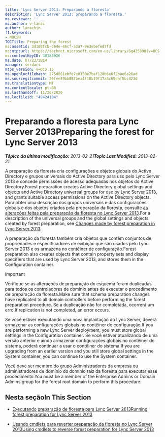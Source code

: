 ```yaml
---
title: 'Lync Server 2013: Preparando a floresta'
description: 'Lync Server 2013: preparando a floresta.'
ms.reviewer: ''
ms.author: v-lanac
author: lanachin
f1.keywords:
- NOCSH
TOCTitle: Preparing the forest
ms:assetid: 3d188fcb-c64e-46cf-a3a7-9e3ebefed7fd
ms:mtpsurl: https://technet.microsoft.com/en-us/library/Gg425898(v=OCS.15)
ms:contentKeyID: 48183926
ms.date: 07/23/2014
manager: serdars
mtps_version: v=OCS.15
ms.openlocfilehash: 275d861ebfe7e0350e7baf120b6e6f2bae6a26ad
ms.sourcegitcommit: 36fee89bb887bea4f18b19f17a8c69daf5bc423d
ms.translationtype: MT
ms.contentlocale: pt-BR
ms.lasthandoff: 11/26/2020
ms.locfileid: "49424104"
---
```

# <a name="preparing-the-forest-for-lync-server-2013"></a><span data-ttu-id="5ba6b-103">Preparando a floresta para Lync Server 2013</span><span class="sxs-lookup"><span data-stu-id="5ba6b-103">Preparing the forest for Lync Server 2013</span></span>

<div data-xmlns="http://www.w3.org/1999/xhtml">

<div class="topic" data-xmlns="http://www.w3.org/1999/xhtml" data-msxsl="urn:schemas-microsoft-com:xslt" data-cs="https://msdn.microsoft.com/">

<div data-asp="https://msdn2.microsoft.com/asp">



</div>

<div id="mainSection">

<div id="mainBody"><span data-ttu-id="5ba6b-104">

<span> </span></span><span class="sxs-lookup"><span data-stu-id="5ba6b-104">

<span> </span></span></span>

<span data-ttu-id="5ba6b-105">_**Tópico da última modificação:** 2013-02-21_</span><span class="sxs-lookup"><span data-stu-id="5ba6b-105">_**Topic Last Modified:** 2013-02-21_</span></span>

<span data-ttu-id="5ba6b-106">A preparação da floresta cria configurações e objetos globais do Active Directory e grupos universais do Active Directory para uso pelo Lync Server 2013 e concede permissões de acesso adequadas nos objetos do Active Directory.</span><span class="sxs-lookup"><span data-stu-id="5ba6b-106">Forest preparation creates Active Directory global settings and objects and Active Directory universal groups for use by Lync Server 2013, and grants suitable access permissions on the Active Directory objects.</span></span> <span data-ttu-id="5ba6b-107">Para obter uma descrição dos grupos universais e das configurações globais e dos objetos criados pela preparação da floresta, consulte [as alterações feitas pela preparação da floresta no Lync Server 2013](lync-server-2013-changes-made-by-forest-preparation.md).</span><span class="sxs-lookup"><span data-stu-id="5ba6b-107">For a description of the universal groups and the global settings and objects created by forest preparation, see [Changes made by forest preparation in Lync Server 2013](lync-server-2013-changes-made-by-forest-preparation.md).</span></span>

<span data-ttu-id="5ba6b-108">A preparação da floresta também cria objetos que contêm conjuntos de propriedades e especificadores de exibição que são usados pelo Lync Server 2013 e os armazena no contêiner de configuração.</span><span class="sxs-lookup"><span data-stu-id="5ba6b-108">Forest preparation also creates objects that contain property sets and display specifiers that are used by Lync Server 2013, and stores them in the Configuration container.</span></span>

<div>


> [!IMPORTANT]  
> <span data-ttu-id="5ba6b-109">Verifique se as alterações de preparação do esquema foram duplicadas para todos os controladores de domínio antes de executar o procedimento de preparação da floresta.</span><span class="sxs-lookup"><span data-stu-id="5ba6b-109">Make sure that schema preparation changes have replicated to all domain controllers before performing the forest preparation procedure.</span></span> <span data-ttu-id="5ba6b-110">Se a duplicação não for completada, ocorrerá um erro.</span><span class="sxs-lookup"><span data-stu-id="5ba6b-110">If replication is not completed, an error occurs.</span></span>



</div>

<span data-ttu-id="5ba6b-111">Se você estiver executando uma nova implantação do Lync Server, deverá armazenar as configurações globais no contêiner de configuração.</span><span class="sxs-lookup"><span data-stu-id="5ba6b-111">If you are performing a new Lync Server deployment, you must store global settings in the Configuration container.</span></span> <span data-ttu-id="5ba6b-112">Se você estiver atualizando de uma versão anterior e ainda armazenar configurações globais no contêiner do sistema, poderá continuar a usar o contêiner do sistema.</span><span class="sxs-lookup"><span data-stu-id="5ba6b-112">If you are upgrading from an earlier version and you still store global settings in the System container, you can continue to use the System container.</span></span>

<span data-ttu-id="5ba6b-113">Você deve ser membro do grupo Administradores da empresa ou administradores de domínio do domínio raiz da floresta para executar esse procedimento.</span><span class="sxs-lookup"><span data-stu-id="5ba6b-113">You must be a member of the Enterprise Admins or Domain Admins group for the forest root domain to perform this procedure.</span></span>

<div>

## <a name="in-this-section"></a><span data-ttu-id="5ba6b-114">Nesta seção</span><span class="sxs-lookup"><span data-stu-id="5ba6b-114">In This Section</span></span>

  - [<span data-ttu-id="5ba6b-115">Executando preparação de floresta para Lync Server 2013</span><span class="sxs-lookup"><span data-stu-id="5ba6b-115">Running forest preparation for Lync Server 2013</span></span>](lync-server-2013-running-forest-preparation.md)

  - [<span data-ttu-id="5ba6b-116">Usando cmdlets para reverter preparação da floresta no Lync Server 2013</span><span class="sxs-lookup"><span data-stu-id="5ba6b-116">Using cmdlets to reverse forest preparation for Lync Server 2013</span></span>](lync-server-2013-using-cmdlets-to-reverse-forest-preparation.md)

<span data-ttu-id="5ba6b-117"></div>

</div>

<span> </span>

</div>

</div>

</span><span class="sxs-lookup"><span data-stu-id="5ba6b-117"></div>

</div>

<span> </span>

</div>

</div>

</span></span></div>

